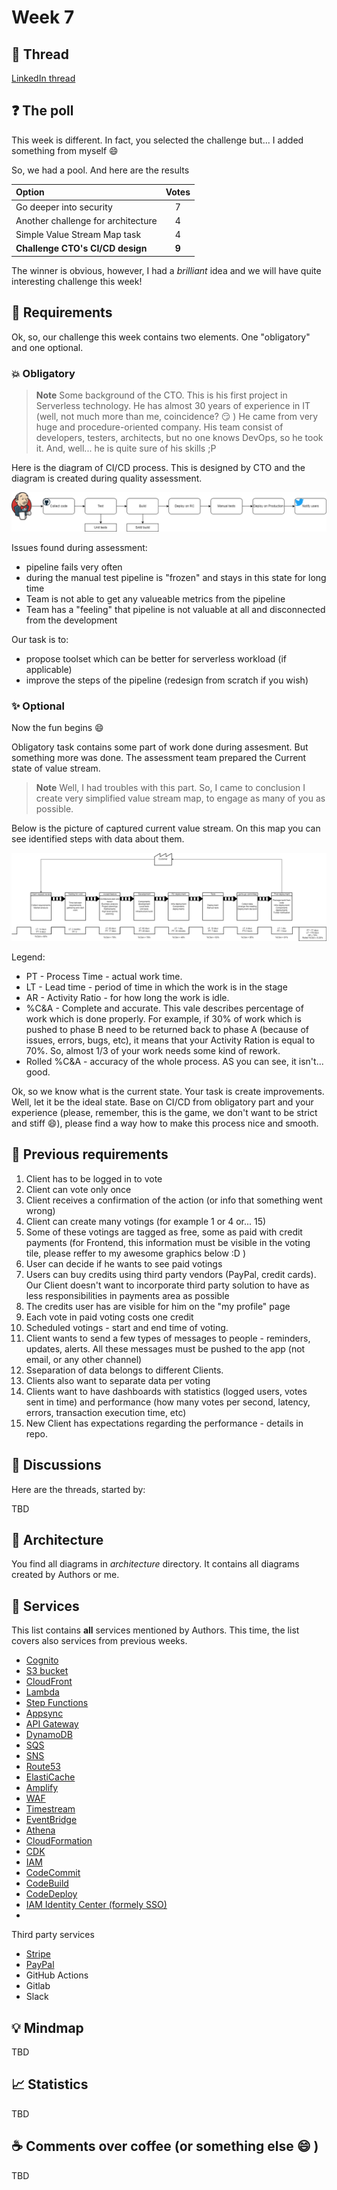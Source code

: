 # Week 7

## :link: Thread

[LinkedIn thread](https://www.linkedin.com/posts/pawelpiwosz_github-pawelpiwoszthegame-serverless-activity-7030699574428057601-1xp6)

## :question: The poll

This week is different. In fact, you selected the challenge but... I added something from myself :smile:

So, we had a pool. And here are the results

| Option | Votes |
|:-------|:-----:|
| Go deeper into security | 7 |
| Another challenge for architecture | 4 |
| Simple Value Stream Map task | 4 |
| **Challenge CTO's CI/CD design** | **9** |

The winner is obvious, however, I had a *brilliant* idea and we will have quite interesting challenge this week!

## :page_with_curl: Requirements

Ok, so, our challenge this week contains two elements. One "obligatory" and one optional.

### :boom: Obligatory

> **Note**
> Some background of the CTO. This is his first project in Serverless technology. He has almost 30 years of experience in IT (well, not much more than me, coincidence? :smirk: ) He came from very huge and procedure-oriented company. His team consist of developers, testers, architects, but no one knows DevOps, so he took it. And, well... he is quite sure of his skills ;P

Here is the diagram of CI/CD process. This is designed by CTO and the diagram is created during quality assessment.

![CI/CD diagram](assets/pipeline.png)

Issues found during assessment:

* pipeline fails very often
* during the manual test pipeline is "frozen" and stays in this state for long time
* Team is not able to get any valueable metrics from the pipeline
* Team has a "feeling" that pipeline is not valuable at all and disconnected from the development

Our task is to:

* propose toolset which can be better for serverless workload (if applicable)
* improve the steps of the pipeline (redesign from scratch if you wish)

### :sparkles: Optional

Now the fun begins :smile:

Obligatory task contains some part of work done during assesment. But something more was done. The assessment team prepared the Current state of value stream.

> **Note**
> Well, I had troubles with this part. So, I came to conclusion I create very simplified value stream map, to engage as many of you as possible.

Below is the picture of captured current value stream. On this map you can see identified steps with data about them.

![Value stream map](assets/minivaluemap.png)

Legend:

* PT - Process Time - actual work time.
* LT - Lead time - period of time in which the work is in the stage
* AR - Activity Ratio - for how long the work is idle.
* %C&A - Complete and accurate. This vale describes percentage of work which is done properly. For example, if 30% of work which is pushed to phase B need to be returned back to phase A (because of issues, errors, bugs, etc), it means that your Activity Ration is equal to 70%. So, almost 1/3 of your work needs some kind of rework.
* Rolled %C&A - accuracy of the whole process. AS you can see, it isn't... good.

Ok, so we know what is the current state. Your task is create improvements. Well, let it be the ideal state. Base on CI/CD from obligatory part and your experience (please, remember, this is the game, we don't want to be strict and stiff :smile:), please find a way how to make this process nice and smooth.

## :bookmark_tabs: Previous requirements

1. Client has to be logged in to vote
2. Client can vote only once
3. Client receives a confirmation of the action (or info that something went wrong)
4. Client can create many votings (for example 1 or 4 or... 15)
5. Some of these votings are tagged as free, some as paid with credit payments (for Frontend, this information must be visible in the voting tile, please reffer to my awesome graphics below :D )
6. User can decide if he wants to see paid votings
7. Users can buy credits using third party vendors (PayPal, credit cards). Our Client doesn't want to incorporate third party solution to have as less responsibilities in payments area as possible
8. The credits user has are visible for him on the "my profile" page
9. Each vote in paid voting costs one credit
10. Scheduled votings - start and end time of voting.
11. Client wants to send a few types of messages to people - reminders, updates, alerts. All these messages must be pushed to the app (not email, or any other channel)
12. Sseparation of data belongs to different Clients.
13. Clients also want to separate data per voting
14. Clients want to have dashboards with statistics (logged users, votes sent in time) and performance (how many votes per second, latency, errors, transaction execution time, etc)
15. New Client has expectations regarding the performance - details in repo.

## :thought_balloon: Discussions

Here are the threads, started by:

TBD

## :triangular_ruler: Architecture

You find all diagrams in *architecture* directory. It contains all diagrams created by Authors or me.

## :hammer: Services

This list contains **all** services mentioned by Authors. This time, the list covers also services from previous weeks.

* [Cognito](https://aws.amazon.com/cognito/)
* [S3 bucket](https://aws.amazon.com/s3/)
* [CloudFront](https://aws.amazon.com/cloudfront/)
* [Lambda](https://aws.amazon.com/lambda/)
* [Step Functions](https://aws.amazon.com/step-functions/)
* [Appsync](https://aws.amazon.com/appsync/)
* [API Gateway](https://aws.amazon.com/api-gateway/)
* [DynamoDB](https://aws.amazon.com/dynamodb/)
* [SQS](https://aws.amazon.com/sqs/)
* [SNS](https://aws.amazon.com/sns/)
* [Route53](https://aws.amazon.com/route53/)
* [ElastiCache](https://aws.amazon.com/elasticache/)
* [Amplify](https://aws.amazon.com/amplify/)
* [WAF](https://aws.amazon.com/waf/)
* [Timestream](https://aws.amazon.com/timestream/)
* [EventBridge](https://aws.amazon.com/eventbridge/)
* [Athena](https://aws.amazon.com/athena/)
* [CloudFormation](https://aws.amazon.com/cloudformation/)
* [CDK](https://aws.amazon.com/cdk/)
* [IAM](https://aws.amazon.com/iam/)
* [CodeCommit](https://aws.amazon.com/codecommit/)
* [CodeBuild](https://aws.amazon.com/codebuild/)
* [CodeDeploy](https://aws.amazon.com/codedeploy/)
* [IAM Identity Center (formely SSO)](https://aws.amazon.com/iam/identity-center/)
* 

Third party services

* [Stripe](https://stripe.com/)
* [PayPal](https://www.paypal.com/)
* GitHub Actions
* Gitlab
* Slack

## :bulb: Mindmap

TBD

## :chart_with_upwards_trend: Statistics

TBD

## :coffee: Comments over coffee (or something else :smile: )

TBD
